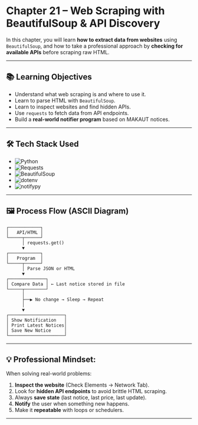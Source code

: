 
# Chapter 21 – Web Scraping with BeautifulSoup & API Discovery

In this chapter, you will learn **how to extract data from websites** using `BeautifulSoup`, and how to take a professional approach by **checking for available APIs** before scraping raw HTML.

---

## 📚 Learning Objectives
- Understand what web scraping is and where to use it.
- Learn to parse HTML with `BeautifulSoup`.
- Learn to inspect websites and find hidden APIs.
- Use `requests` to fetch data from API endpoints.
- Build a **real-world notifier program** based on MAKAUT notices.

---

## 🛠️ Tech Stack Used
- ![Python](https://img.shields.io/badge/Python-3.10+-blue?logo=python)
- ![Requests](https://img.shields.io/badge/Requests-API%20Calls-green)
- ![BeautifulSoup](https://img.shields.io/badge/BeautifulSoup-Web%20Scraping-yellow)
- ![dotenv](https://img.shields.io/badge/DotEnv-Env%20Vars-orange)
- ![notifypy](https://img.shields.io/badge/Notifypy-Desktop%20Notification-purple)

---

## 🖼️ Process Flow (ASCII Diagram)

```text
┌────────────┐
│   API/HTML │
└─────┬──────┘
      │ requests.get()
      ▼
┌────────────┐
│   Program  │
└─────┬──────┘
      │ Parse JSON or HTML
      ▼
┌──────────────┐
│ Compare Data │ ← Last notice stored in file
└─────┬────────┘
      │
      ├──▶ No change → Sleep → Repeat
      │
      ▼
┌─────────────────────┐
│ Show Notification   │
│ Print Latest Notices│
│ Save New Notice     │
└─────────────────────┘
````

---

## 💡 Professional Mindset:

When solving real-world problems:

1. **Inspect the website** (Check Elements → Network Tab).
2. Look for **hidden API endpoints** to avoid brittle HTML scraping.
3. Always **save state** (last notice, last price, last update).
4. **Notify** the user when something new happens.
5. Make it **repeatable** with loops or schedulers.

---

